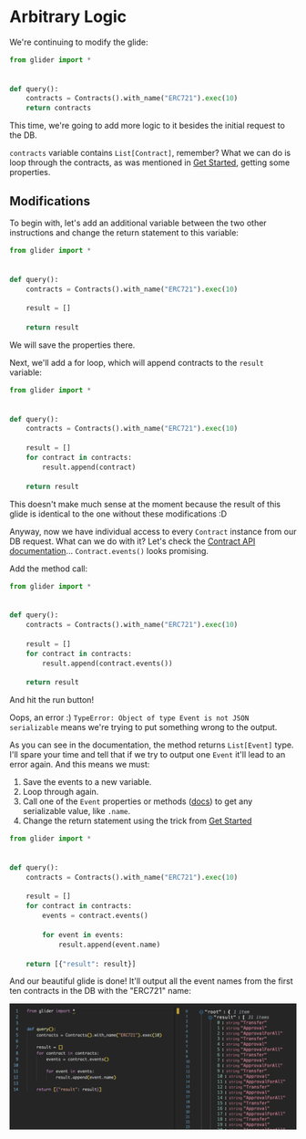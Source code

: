 # Arbitrary Logic

We're continuing to modify the glide:

```python
from glider import *


def query():
    contracts = Contracts().with_name("ERC721").exec(10)
    return contracts
```

This time, we're going to add more logic to it besides the initial request to the DB.

`contracts` variable contains `List[Contract]`, remember? What we can do is loop through the contracts, as was mentioned in [Get Started](../get-started/README.md), getting some properties.

## Modifications

To begin with, let's add an additional variable between the two other instructions and change the return statement to this variable:

```python
from glider import *


def query():
    contracts = Contracts().with_name("ERC721").exec(10)

    result = []

    return result
```

We will save the properties there.

Next, we'll add a for loop, which will append contracts to the `result` variable:

```python
from glider import *


def query():
    contracts = Contracts().with_name("ERC721").exec(10)

    result = []
    for contract in contracts:
        result.append(contract)

    return result
```

This doesn't make much sense at the moment because the result of this glide is identical to the one without these modifications :D

Anyway, now we have individual access to every `Contract` instance from our DB request. What can we do with it? Let's check the [Contract API documentation](https://glide.gitbook.io/api/contract)... `Contract.events()` looks promising.

Add the method call:

```python
from glider import *


def query():
    contracts = Contracts().with_name("ERC721").exec(10)

    result = []
    for contract in contracts:
        result.append(contract.events())

    return result
```

And hit the run button!

Oops, an error :) `TypeError: Object of type Event is not JSON serializable` means we're trying to put something wrong to the output.

As you can see in the documentation, the method returns `List[Event]` type. I'll spare your time and tell that if we try to output one `Event` it'll lead to an error again. And this means we must:

1. Save the events to a new variable.
2. Loop through again.
3. Call one of the `Event` properties or methods ([docs](https://glide.gitbook.io/api/event)) to get any serializable value, like `.name`.
4. Change the return statement using the trick from [Get Started](../get-started/README.md)

```python
from glider import *


def query():
    contracts = Contracts().with_name("ERC721").exec(10)

    result = []
    for contract in contracts:
        events = contract.events()

        for event in events:
            result.append(event.name)

    return [{"result": result}]
```

And our beautiful glide is done! It'll output all the event names from the first ten contracts in the DB with the "ERC721" name:

![Result](./media/result.png)
